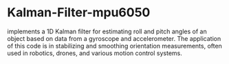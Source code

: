 # Kalman-Filter-mpu6050
implements a 1D Kalman filter for estimating roll and pitch angles of an object based on data from a gyroscope and accelerometer. The application of this code is in stabilizing and smoothing orientation measurements, often used in robotics, drones, and various motion control systems.
